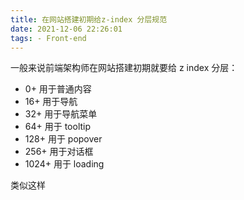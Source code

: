 ```yaml
---
title: 在网站搭建初期给z-index 分层规范
date: 2021-12-06 22:26:01
tags: - Front-end
---
```


一般来说前端架构师在网站搭建初期就要给 z index 分层：

* 0+ 用于普通内容
* 16+ 用于导航
* 32+ 用于导航菜单
* 64+ 用于 tooltip
* 128+ 用于 popover
* 256+ 用于对话框
* 1024+ 用于 loading  

类似这样